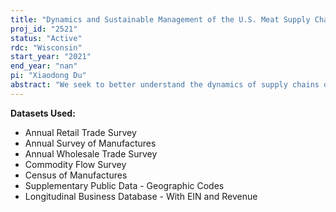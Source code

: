 ```yaml
---
title: "Dynamics and Sustainable Management of the U.S. Meat Supply Chains"
proj_id: "2521"
status: "Active"
rdc: "Wisconsin"
start_year: "2021"
end_year: "nan"
pi: "Xiaodong Du"
abstract: "We seek to better understand the dynamics of supply chains of meat products evolving over time, their vulnerability to unexpected supply and demand shocks, and potential policy and strategies for long term sustainability. We will construct supply chain networks (SCNs) for selected meat products, e.g., beef, pork, poultry, and seafood, using 1993, 1997, 2002, 2007, 2012, if and when available 2017 and 2022 Commodity Flow Survey data. We will then analyze characteristics of the SCNs and their changes over time, develop an economic model to understand the economics of supply chain formation, and simulate how meat supply chains are affected by spatial spread of disease or market crises under alternative scenarios. The COVID-19 pandemic has adversely affected almost every aspect of food supply chain, from farm gate to food processing/manufacturing plant through to grocery store. The crisis is expected to have a large impact on and reshape the food sectors in long-lasting ways. Therefore, it is imperative to understand the underlying structure and vulnerability of food supply chains as well as the economics of supply chain formation in order to quantify the consequences of the on-going crisis, and of similar crises, and to design sound policy responses."
---
```


**Datasets Used:**

  - Annual Retail Trade Survey 
  - Annual Survey of Manufactures 
  - Annual Wholesale Trade Survey 
  - Commodity Flow Survey 
  - Census of Manufactures 
  - Supplementary Public Data - Geographic Codes 
  - Longitudinal Business Database - With EIN and Revenue 

